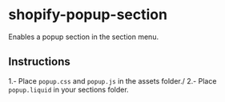 # shopify-popup-section

Enables a popup section in the section menu.

## Instructions

1.- Place `popup.css` and `popup.js` in the assets folder./
2.- Place `popup.liquid` in your sections folder.
